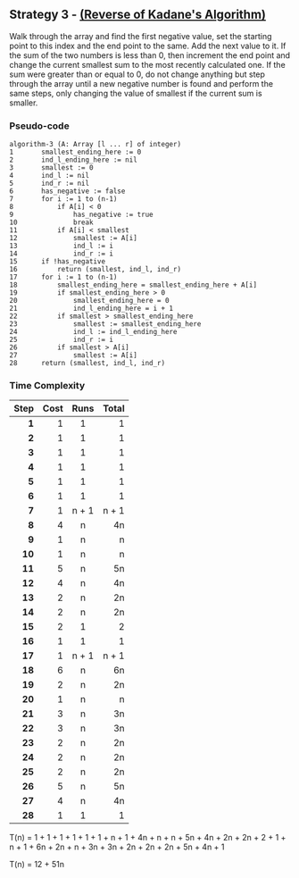 ## Strategy 3 - [\(Reverse of Kadane's Algorithm\)](https://en.wikipedia.org/wiki/Maximum_subarray_problem)

Walk through the array and find the first negative value, set the starting point
to this index and the end point to the same. Add the next value to it. If the
sum of the two numbers is less than 0, then increment the end point and change
the current smallest sum to the most recently calculated one. If the sum were
greater than or equal to 0, do not change anything but step through the array
until a new negative number is found and perform the same steps, only changing
the value of smallest if the current sum is smaller.

### Pseudo-code

    algorithm-3 (A: Array [l ... r] of integer)
    1       smallest_ending_here := 0
    2       ind_l_ending_here := nil
    3       smallest := 0
    4       ind_l := nil
    5       ind_r := nil
    6       has_negative := false
    7       for i := 1 to (n-1)
    8           if A[i] < 0
    9               has_negative := true
    10              break
    11          if A[i] < smallest
    12              smallest := A[i]
    13              ind_l := i
    14              ind_r := i
    15      if !has_negative
    16          return (smallest, ind_l, ind_r)
    17      for i := 1 to (n-1)
    18          smallest_ending_here = smallest_ending_here + A[i]
    19          if smallest_ending_here > 0
    20              smallest_ending_here = 0
    21              ind_l_ending_here = i + 1
    22          if smallest > smallest_ending_here
    23              smallest := smallest_ending_here
    24              ind_l := ind_l_ending_here
    25              ind_r := i
    26          if smallest > A[i]
    27              smallest := A[i]
    28      return (smallest, ind_l, ind_r)


### Time Complexity

| Step   | Cost | Runs  | Total |
| ------:| ----:|:-----:| -----:|
| **1**  | 1    | 1     | 1     |
| **2**  | 1    | 1     | 1     |
| **3**  | 1    | 1     | 1     |
| **4**  | 1    | 1     | 1     |
| **5**  | 1    | 1     | 1     |
| **6**  | 1    | 1     | 1     |
| **7**  | 1    | n + 1 | n + 1 |
| **8**  | 4    | n     | 4n    |
| **9**  | 1    | n     | n     |
| **10** | 1    | n     | n     |
| **11** | 5    | n     | 5n    |
| **12** | 4    | n     | 4n    |
| **13** | 2    | n     | 2n    |
| **14** | 2    | n     | 2n    |
| **15** | 2    | 1     | 2     |
| **16** | 1    | 1     | 1     |
| **17** | 1    | n + 1 | n + 1 |
| **18** | 6    | n     | 6n    |
| **19** | 2    | n     | 2n    |
| **20** | 1    | n     | n     |
| **21** | 3    | n     | 3n    |
| **22** | 3    | n     | 3n    |
| **23** | 2    | n     | 2n    |
| **24** | 2    | n     | 2n    |
| **25** | 2    | n     | 2n    |
| **26** | 5    | n     | 5n    |
| **27** | 4    | n     | 4n    |
| **28** | 1    | 1     | 1     |


T(n)  = 1 + 1 + 1 + 1 + 1 + 1 + n + 1 + 4n + n + n + 5n + 4n + 2n + 2n + 2
        + 1 + n + 1 + 6n + 2n + n + 3n + 3n + 2n + 2n + 2n + 5n + 4n + 1

T(n) = 12 + 51n